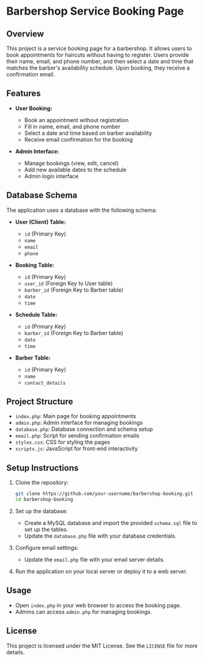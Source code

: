 # Barbershop Service Booking Page

## Overview

This project is a service booking page for a barbershop. It allows users to book appointments for haircuts without having to register. Users provide their name, email, and phone number, and then select a date and time that matches the barber's availability schedule. Upon booking, they receive a confirmation email.

## Features

- **User Booking:**
  - Book an appointment without registration
  - Fill in name, email, and phone number
  - Select a date and time based on barber availability
  - Receive email confirmation for the booking

- **Admin Interface:**
  - Manage bookings (view, edit, cancel)
  - Add new available dates to the schedule
  - Admin login interface

## Database Schema

The application uses a database with the following schema:

- **User (Client) Table:**
  - `id` (Primary Key)
  - `name`
  - `email`
  - `phone`

- **Booking Table:**
  - `id` (Primary Key)
  - `user_id` (Foreign Key to User table)
  - `barber_id` (Foreign Key to Barber table)
  - `date`
  - `time`

- **Schedule Table:**
  - `id` (Primary Key)
  - `barber_id` (Foreign Key to Barber table)
  - `date`
  - `time`

- **Barber Table:**
  - `id` (Primary Key)
  - `name`
  - `contact_details`

## Project Structure

- `index.php`: Main page for booking appointments
- `admin.php`: Admin interface for managing bookings
- `database.php`: Database connection and schema setup
- `email.php`: Script for sending confirmation emails
- `styles.css`: CSS for styling the pages
- `scripts.js`: JavaScript for front-end interactivity

## Setup Instructions

1. Clone the repository:
   ```bash
   git clone https://github.com/your-username/barbershop-booking.git
   cd barbershop-booking
   ```

2. Set up the database:
    - Create a MySQL database and import the provided `schema.sql` file to set up the tables.
    - Update the `database.php` file with your database credentials.

3. Configure email settings:
    - Update the `email.php` file with your email server details.

4. Run the application on your local server or deploy it to a web server.

## Usage

- Open `index.php` in your web browser to access the booking page.
- Admins can access `admin.php` for managing bookings.

## License

This project is licensed under the MIT License. See the `LICENSE` file for more details.